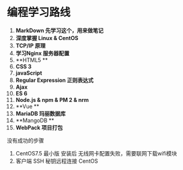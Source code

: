# 编程学习路线

1. **MarkDown 先学习这个，用来做笔记**
2. **深度掌握 Linux  &  CentOS**
3. **TCP/IP 原理**
4. **学习Nginx 服务器配置**
5. **HTML5 **
6. **CSS 3**
7. **javaScript**
8. **Regular Expression 正则表达式**
9. **Ajax**
10. **ES 6**
11. **Node.js  & npm   &  PM 2  &   nrm** 
12. **Vue **
13. **MariaDB   玛丽数据库**
14. **MangoDB **
15. **WebPack 项目打包**





没有成功的步骤

1. CentOS7.5 最小版  安装后 无线网卡配置失败，需要联网下载wifi模块
2. 客户端 SSH 秘钥远程连接 CentOS
